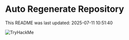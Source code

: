 # Auto Regenerate Repository

This README was last updated: 2025-07-11 10:51:40

 ![TryHackMe](https://tryhackme.com/badge/533634)